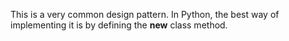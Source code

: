 This is a very common design pattern. In Python, the best way of implementing it
is by defining the __new__ class method.
